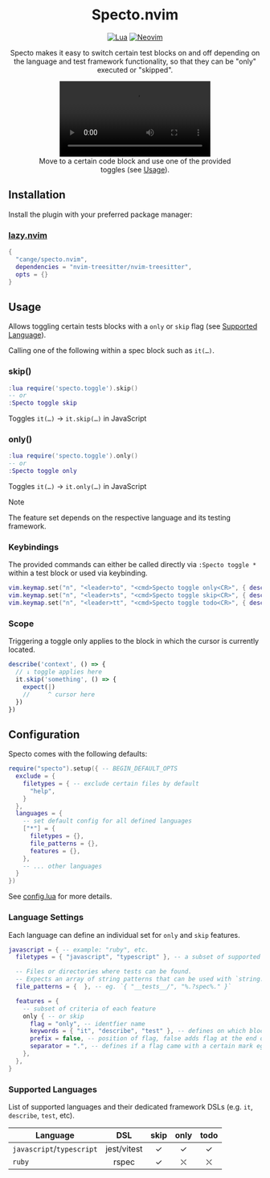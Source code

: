 <div align="center">

# Specto.nvim

[![Lua](https://img.shields.io/badge/Lua-blue.svg?style=for-the-badge&logo=lua)](http://www.lua.org)
[![Neovim](https://img.shields.io/badge/Neovim%200.9+-green.svg?style=for-the-badge&logo=neovim)](https://neovim.io)

Specto makes it easy to switch certain test blocks on and off depending on the
language and test framework functionality, so that they can be "only" executed
or "skipped".

  <figure>
    <video src="https://github.com/cange/specto.nvim/assets/28717/a665e41c-6d09-4a1e-92c0-5db9ad513773" type="video/mp4"></video>
    <figcaption>
      Move to a certain code block and use one of the provided toggles (see 
      <a href="#usage">Usage</a>).
    </figcaption>
  </figure>
</div>

## Installation

Install the plugin with your preferred package manager:

### [lazy.nvim](https://github.com/folke/lazy.nvim)

```lua
{
  "cange/specto.nvim",
  dependencies = "nvim-treesitter/nvim-treesitter",
  opts = {}
}
```

## Usage

Allows toggling certain tests blocks with a `only` or `skip` flag
(see [Supported Language](#supported-languages)).

Calling one of the following within a spec block such as `it(…)`.

### skip()

```lua
:lua require('specto.toggle').skip()
-- or
:Specto toggle skip
```

Toggles `it(…)` -> `it.skip(…)` in JavaScript

### only()

```lua
:lua require('specto.toggle').only()
-- or
:Specto toggle only
```

Toggles `it(…)` -> `it.only(…)` in JavaScript

> [!NOTE]
> The feature set depends on the respective language and its testing framework.

### Keybindings

The provided commands can either be called directly via `:Specto toggle *` within
a test block or used via keybinding.

```lua
vim.keymap.set("n", "<leader>to", "<cmd>Specto toggle only<CR>", { desc = "Toggle test only" })
vim.keymap.set("n", "<leader>ts", "<cmd>Specto toggle skip<CR>", { desc = "Toggle test skip" })
vim.keymap.set("n", "<leader>tt", "<cmd>Specto toggle todo<CR>", { desc = "Toggle test todo" })
```

### Scope

Triggering a toggle only applies to the block in which the cursor is currently
located.

```js
describe('context', () => {
  // ↓ toggle applies here
  it.skip('something', () => {
    expect(|)
    //     ^ cursor here
  })
})
```

## Configuration

Specto comes with the following defaults:

```lua
require("specto").setup({ -- BEGIN_DEFAULT_OPTS
  exclude = {
    filetypes = { -- exclude certain files by default
      "help",
    }
  },
  languages = {
    -- set default config for all defined languages
    ["*"] = {
      filetypes = {},
      file_patterns = {},
      features = {},
    },
    -- ... other languages
  }
})
```

See [config.lua](./lua/specto/config.lua) for more details.

### Language Settings

Each language can define an individual set for `only` and `skip` features.

```lua
javascript = { -- example: "ruby", etc.
  filetypes = { "javascript", "typescript" }, -- a subset of supported language

  -- Files or directories where tests can be found.
  -- Expects an array of string patterns that can be used with `string.match`.
  file_patterns = {  }, -- eg. `{ "__tests__/", "%.?spec%." }`

  features = {
    -- subset of criteria of each feature
    only { -- or skip
      flag = "only", -- identfier name
      keywords = { "it", "describe", "test" }, -- defines on which blocks it can be attached to
      prefix = false, -- position of flag, false adds flag at the end of a keyword
      separator = ".", -- defines if a flag came with a certain mark eg. `describe.only`
    },
  },
}
```

### Supported Languages

List of supported languages and their dedicated framework DSLs (e.g. `it`,
`describe`, `test`, etc).

| Language                  |     DSL     | skip | only | todo |
| ------------------------- | :---------: | :--: | :--: | :--: |
| `javascript`/`typescript` | jest/vitest |  ✓   |  ✓   |  ✓   |
| `ruby`                    |    rspec    |  ✓   |  ⛌   |  ⛌   |
